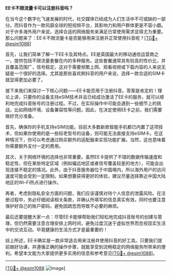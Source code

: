 **EE卡不限流量卡可以注册抖音吗？**

在当今这个数字化飞速发展的时代，社交媒体已经成为人们生活中不可或缺的一部分。而抖音作为一款风靡全球的短视频平台，其影响力和用户群体更是不容小觑。对于许多海外用户来说，选择合适的网络服务来满足日常使用需求显得尤为重要。那么问题来了：EE卡不限流量卡是否能够用来注册并正常使用抖音呢？[[TG💪+ @esim1088](https://t.me/s/esim1088)]

首先，让我们简单了解一下EE卡及其特点。EE是英国最大的移动通信运营商之一，提供包括不限流量套餐在内的多种服务。这些套餐通常具有较高的性价比，并且覆盖范围广，信号稳定。这对于需要频繁上网、观看视频或下载内容的人来说无疑是一个很好的选择。尤其是那些喜欢刷抖音的用户来说，选择一款合适的SIM卡就显得更加必要了。

接下来我们来探讨一下核心问题——EE卡能否用于注册抖音。答案是肯定的！理论上讲，只要你的设备支持eSIM技术并且已经成功激活了EE卡的服务，就可以顺利地完成抖音账号的注册过程。不过，在实际操作中可能会遇到一些细节上的挑战，比如网络环境、设备兼容性等问题。因此，在决定使用EE卡之前，我们需要做好充分准备。

首先，确保你的手机支持eSIM功能。目前大多数新款智能手机都已内置了这项技术，但如果你使用的是一些较老型号的设备，则可能无法直接支持eSIM卡。在这种情况下，你可以考虑通过购买额外的适配器来实现功能扩展。当然，这也意味着你需要额外支付一定的费用。

其次，关于网络环境的选择也非常重要。虽然EE卡提供了不错的数据传输速度和稳定性，但在某些特定区域（例如偏远地区或者信号覆盖较差的地方），可能会出现连接不稳定的情况。此外，由于抖音服务器位于中国境内，所以海外用户的访问速度可能会受到一定限制。如果想要获得更好的体验，建议尽量选择靠近中国大陆地区的Wi-Fi热点进行操作。

再者，考虑到隐私安全方面的问题，我们应该谨慎对待个人信息的泄露风险。在注册过程中，务必仔细阅读相关条款，并确认所填写的信息真实有效。同时也要注意保护好自己的账户密码，避免因疏忽而导致不必要的麻烦。

最后还要提醒大家一点：尽管EE卡能够帮助我们轻松地完成抖音账号的创建与管理，但仍然需要注意合理安排上网时间，避免过度沉迷于虚拟世界而忽视现实生活中的交流互动。毕竟健康的生活方式才是最重要的！

综上所述，EE卡确实是一款非常适合用来注册并使用抖音的好工具。只要我们提前做好功课，并遵循正确的操作步骤，就能享受到流畅稳定的网络服务所带来的便利。希望本文能为大家提供更多实用的信息和参考意见[[TG💪+ @esim1088](https://t.me/s/esim1088)]。

---

[[TG💪+ @esim1088](https://t.me/s/esim1088) ![Image](https://i.postimg.cc/4NQfJmqS/Snipaste-2025-05-13-00-14-12.png)]